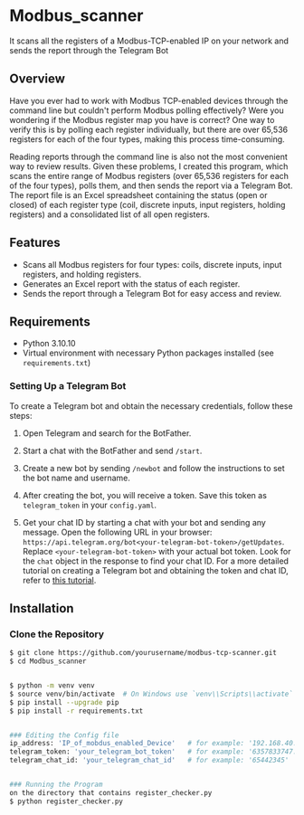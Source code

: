 # Modbus_scanner
It scans all the registers of a Modbus-TCP-enabled IP on your network and sends the report through the Telegram Bot

## Overview
Have you ever had to work with Modbus TCP-enabled devices through the command line but couldn't perform Modbus polling effectively? Were you wondering if the Modbus register map you have is correct? One way to verify this is by polling each register individually, but there are over 65,536 registers for each of the four types, making this process time-consuming.

Reading reports through the command line is also not the most convenient way to review results. Given these problems, I created this program, which scans the entire range of Modbus registers (over 65,536 registers for each of the four types), polls them, and then sends the report via a Telegram Bot. The report file is an Excel spreadsheet containing the status (open or closed) of each register type (coil, discrete inputs, input registers, holding registers) and a consolidated list of all open registers.

## Features
- Scans all Modbus registers for four types: coils, discrete inputs, input registers, and holding registers.
- Generates an Excel report with the status of each register.
- Sends the report through a Telegram Bot for easy access and review.

## Requirements
- Python 3.10.10
- Virtual environment with necessary Python packages installed (see `requirements.txt`)

### Setting Up a Telegram Bot

To create a Telegram bot and obtain the necessary credentials, follow these steps:

1. Open Telegram and search for the BotFather.

2. Start a chat with the BotFather and send `/start`.

3. Create a new bot by sending `/newbot` and follow the instructions to set the bot name and username.

4. After creating the bot, you will receive a token. Save this token as `telegram_token` in your `config.yaml`.

5. Get your chat ID by starting a chat with your bot and sending any message. Open the following URL in your browser: `https://api.telegram.org/bot<your-telegram-bot-token>/getUpdates`. Replace `<your-telegram-bot-token>` with your actual bot token. Look for the `chat` object in the response to find your chat ID.
For a more detailed tutorial on creating a Telegram bot and obtaining the token and chat ID, refer to [this tutorial](https://core.telegram.org/bots#3-how-do-i-create-a-bot).

## Installation

### Clone the Repository
```sh
$ git clone https://github.com/yourusername/modbus-tcp-scanner.git
$ cd Modbus_scanner


$ python -m venv venv
$ source venv/bin/activate  # On Windows use `venv\\Scripts\\activate`
$ pip install --upgrade pip
$ pip install -r requirements.txt


### Editing the Config file
ip_address: 'IP_of_mobdus_enabled_Device'   # for example: '192.168.40.110'             
telegram_token: 'your_telegram_bot_token'   # for example: '6357833747:AAG0fz5DvgyJRk6tGHpSpwxSfJktS2R_6W'
telegram_chat_id: 'your_telegram_chat_id'   # for example: '65442345'


### Running the Program
on the directory that contains register_checker.py
$ python register_checker.py


